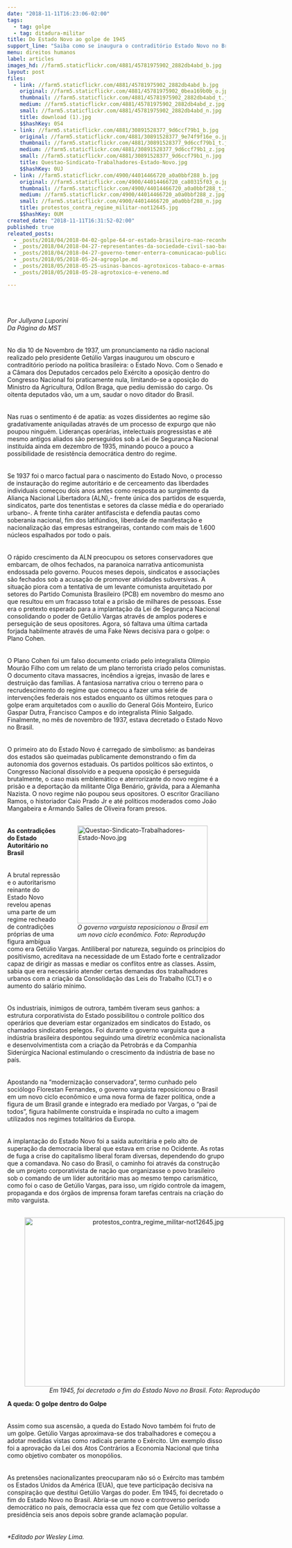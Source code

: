 ```yaml
---
date: "2018-11-11T16:23:06-02:00"
tags:
  - tag: golpe
  - tag: ditadura-militar
title: Do Estado Novo ao golpe de 1945
support_line: "Saiba como se inaugura o contraditório Estado Novo no Brasil, que completou 81 anos neste último sábado (10)"
menu: direitos humanos
label: articles
images_hd: //farm5.staticflickr.com/4881/45781975902_2882db4abd_b.jpg
layout: post
files:
  - link: //farm5.staticflickr.com/4881/45781975902_2882db4abd_b.jpg
    original: //farm5.staticflickr.com/4881/45781975902_0bea169b0b_o.jpg
    thumbnail: //farm5.staticflickr.com/4881/45781975902_2882db4abd_t.jpg
    medium: //farm5.staticflickr.com/4881/45781975902_2882db4abd_z.jpg
    small: //farm5.staticflickr.com/4881/45781975902_2882db4abd_n.jpg
    title: download (1).jpg
    $$hashKey: 0S4
  - link: //farm5.staticflickr.com/4881/30891528377_9d6ccf79b1_b.jpg
    original: //farm5.staticflickr.com/4881/30891528377_9e74f9f16e_o.jpg
    thumbnail: //farm5.staticflickr.com/4881/30891528377_9d6ccf79b1_t.jpg
    medium: //farm5.staticflickr.com/4881/30891528377_9d6ccf79b1_z.jpg
    small: //farm5.staticflickr.com/4881/30891528377_9d6ccf79b1_n.jpg
    title: Questao-Sindicato-Trabalhadores-Estado-Novo.jpg
    $$hashKey: 0UJ
  - link: //farm5.staticflickr.com/4900/44014466720_a0a0bbf288_b.jpg
    original: //farm5.staticflickr.com/4900/44014466720_ca80315f03_o.jpg
    thumbnail: //farm5.staticflickr.com/4900/44014466720_a0a0bbf288_t.jpg
    medium: //farm5.staticflickr.com/4900/44014466720_a0a0bbf288_z.jpg
    small: //farm5.staticflickr.com/4900/44014466720_a0a0bbf288_n.jpg
    title: protestos_contra_regime_militar-not12645.jpg
    $$hashKey: 0UM
created_date: "2018-11-11T16:31:52-02:00"
published: true
releated_posts:
  - _posts/2018/04/2018-04-02-golpe-64-or-estado-brasileiro-nao-reconhece-camponeses-assassinados-na-ditadura.md
  - _posts/2018/04/2018-04-27-representantes-da-sociedade-civil-sao-barrados-no-planalto-por-utilizarem-camiseta-lula-livre-e-cocar.md
  - _posts/2018/04/2018-04-27-governo-temer-enterra-comunicacao-publica.md
  - _posts/2018/05/2018-05-24-agrogolpe.md
  - _posts/2018/05/2018-05-25-usinas-bancos-agrotoxicos-tabaco-e-armas-financiam-a-bancada-do-veneno.md
  - _posts/2018/05/2018-05-28-agrotoxico-e-veneno.md

---
```

<div>&nbsp;</div>

<div>&nbsp;</div>

<div>&nbsp;</div>

<div><em>Por Jullyana Luporini</em></div>

<div><em>Da P&aacute;gina do MST<span style="white-space:pre"> </span></em></div>

<div>&nbsp;</div>

<div>&nbsp;</div>

<div>No dia 10 de Novembro de 1937, um pronunciamento na r&aacute;dio nacional realizado pelo presidente Get&uacute;lio Vargas inaugurou um obscuro e contradit&oacute;rio per&iacute;odo na pol&iacute;tica brasileira: o Estado Novo. Com o Senado e a C&acirc;mara dos Deputados cercados pelo Ex&eacute;rcito a oposi&ccedil;&atilde;o dentro do Congresso Nacional foi praticamente nula, limitando-se a oposi&ccedil;&atilde;o do Ministro da Agricultura, Odilon Braga, que pediu demiss&atilde;o do cargo. Os oitenta deputados v&atilde;o, um a um, saudar o novo ditador do Brasil.&nbsp;</div>

<div>&nbsp;</div>

<div>&nbsp;</div>

<div>Nas ruas o sentimento &eacute; de apatia: as vozes dissidentes ao regime s&atilde;o gradativamente aniquiladas atrav&eacute;s de um processo de expurgo que n&atilde;o poupou ningu&eacute;m. Lideran&ccedil;as oper&aacute;rias, intelectuais progressistas e at&eacute; mesmo antigos aliados s&atilde;o perseguidos sob a Lei de Seguran&ccedil;a Nacional institu&iacute;da ainda em dezembro de 1935, minando pouco a pouco a possibilidade de resist&ecirc;ncia democr&aacute;tica dentro do regime.&nbsp;</div>

<div>&nbsp;</div>

<div>&nbsp;</div>

<div>Se 1937 foi o marco factual para o nascimento do Estado Novo, o processo de instaura&ccedil;&atilde;o do regime autorit&aacute;rio e de cerceamento das liberdades individuais come&ccedil;ou dois anos antes como resposta ao surgimento da Alian&ccedil;a Nacional Libertadora (ALN),- frente &uacute;nica dos partidos de esquerda, sindicatos, parte dos tenentistas e setores da classe m&eacute;dia e do operariado urbano-. A frente tinha car&aacute;ter antifascista e defendia pautas como soberania nacional, fim dos latif&uacute;ndios, liberdade de manifesta&ccedil;&atilde;o e nacionaliza&ccedil;&atilde;o das empresas estrangeiras, contando com mais de 1.600 n&uacute;cleos espalhados por todo o pa&iacute;s.</div>

<div>&nbsp;</div>

<div>&nbsp;</div>

<div>O r&aacute;pido crescimento da ALN preocupou os setores conservadores que embarcam, de olhos fechados, na paranoica narrativa anticomunista endossada pelo governo. Poucos meses depois, sindicatos e associa&ccedil;&otilde;es s&atilde;o fechados sob a acusa&ccedil;&atilde;o de promover atividades subversivas. A situa&ccedil;&atilde;o piora com a tentativa de um levante comunista arquitetado por setores do Partido Comunista Brasileiro (PCB) em novembro do mesmo ano que resultou em um fracasso total e a pris&atilde;o de milhares de pessoas. Esse era o pretexto esperado para a implanta&ccedil;&atilde;o da Lei de Seguran&ccedil;a Nacional consolidando o poder de Get&uacute;lio Vargas atrav&eacute;s de amplos poderes e persegui&ccedil;&atilde;o de seus opositores. Agora, s&oacute; faltava uma &uacute;ltima cartada forjada habilmente atrav&eacute;s de uma Fake News decisiva para o golpe: o Plano Cohen.&nbsp;</div>

<div>&nbsp;</div>

<div>&nbsp;</div>

<div>O Plano Cohen foi um falso documento criado pelo integralista Ol&iacute;mpio Mour&atilde;o Filho com um relato de um plano terrorista criado pelos comunistas. O documento citava massacres, inc&ecirc;ndios a igrejas, invas&atilde;o de lares e destrui&ccedil;&atilde;o das fam&iacute;lias. A fantasiosa narrativa criou o terreno para o recrudescimento do regime que come&ccedil;ou a fazer uma s&eacute;rie de interven&ccedil;&otilde;es federais nos estados enquanto os &uacute;ltimos retoques para o golpe eram arquitetados com o aux&iacute;lio do General G&oacute;is Monteiro, Eurico Gaspar Dutra, Francisco Campos e do integralista Pl&iacute;nio Salgado. Finalmente, no m&ecirc;s de novembro de 1937, estava decretado o Estado Novo no Brasil.</div>

<div>&nbsp;</div>

<div>&nbsp;</div>

<div>O primeiro ato do Estado Novo &eacute; carregado de simbolismo: as bandeiras dos estados s&atilde;o queimadas publicamente demonstrando o fim da autonomia dos governos estaduais. Os partidos pol&iacute;ticos s&atilde;o extintos, o Congresso Nacional dissolvido e a pequena oposi&ccedil;&atilde;o &eacute; perseguida brutalmente, o caso mais emblem&aacute;tico e aterrorizante do novo regime &eacute; a pris&atilde;o e a deporta&ccedil;&atilde;o da militante Olga Ben&aacute;rio, gr&aacute;vida, para a Alemanha Nazista. O novo regime n&atilde;o poupou seus opositores. O escritor Graciliano Ramos, o historiador Caio Prado Jr e at&eacute; pol&iacute;ticos moderados como Jo&atilde;o Mangabeira e Armando Salles de Oliveira foram presos.&nbsp;</div>

<div>&nbsp;</div>

<div>
<figure class="image" style="float:right"><img alt="Questao-Sindicato-Trabalhadores-Estado-Novo.jpg" height="225" src="//farm5.staticflickr.com/4881/30891528377_9d6ccf79b1_b.jpg" width="300" />
<figcaption><em>O governo varguista reposicionou o Brasil em<br />
um novo ciclo econ&ocirc;mico. Foto: Reprodu&ccedil;&atilde;o</em></figcaption>
</figure>
</div>

<div>&nbsp;</div>

<div><strong>As contradi&ccedil;&otilde;es do Estado Autorit&aacute;rio no Brasil</strong></div>

<div>&nbsp;</div>

<div>&nbsp;</div>

<div>A brutal repress&atilde;o e o autoritarismo reinante do Estado Novo revelou apenas uma parte de um regime recheado de contradi&ccedil;&otilde;es pr&oacute;prias de uma figura amb&iacute;gua como era Get&uacute;lio Vargas. Antiliberal por natureza, seguindo os princ&iacute;pios do positivismo, acreditava na necessidade de um Estado forte e centralizador capaz de dirigir as massas e mediar os conflitos entre as classes. Assim, sabia que era necess&aacute;rio atender certas demandas dos trabalhadores urbanos com a cria&ccedil;&atilde;o da Consolida&ccedil;&atilde;o das Leis do Trabalho (CLT) e o aumento do sal&aacute;rio m&iacute;nimo.&nbsp;</div>

<div>&nbsp;</div>

<div>&nbsp;</div>

<div>Os industriais, inimigos de outrora, tamb&eacute;m tiveram seus ganhos: a estrutura corporativista do Estado possibilitou o controle pol&iacute;tico dos oper&aacute;rios que deveriam estar organizados em sindicatos do Estado, os chamados sindicatos pelegos. Foi durante o governo varguista que a ind&uacute;stria brasileira despontou seguindo uma diretriz econ&ocirc;mica nacionalista e desenvolvimentista com a cria&ccedil;&atilde;o da Petrobr&aacute;s e da Companhia Sider&uacute;rgica Nacional estimulando o crescimento da ind&uacute;stria de base no pa&iacute;s.&nbsp;</div>

<div>&nbsp;</div>

<div>&nbsp;</div>

<div>Apostando na &ldquo;moderniza&ccedil;&atilde;o conservadora&rdquo;, termo cunhado pelo soci&oacute;logo Florestan Fernandes, o governo varguista reposicionou o Brasil em um novo ciclo econ&ocirc;mico e uma nova forma de fazer pol&iacute;tica, onde a figura de um Brasil grande e integrado era mediado por Vargas, o &ldquo;pai de todos&rdquo;, figura habilmente constru&iacute;da e inspirada no culto a imagem utilizados nos regimes totalit&aacute;rios da Europa.&nbsp;</div>

<div>&nbsp;</div>

<div>&nbsp;</div>

<div>A implanta&ccedil;&atilde;o do Estado Novo foi a sa&iacute;da autorit&aacute;ria e pelo alto de supera&ccedil;&atilde;o da democracia liberal que estava em crise no Ocidente. As rotas de fuga a crise do capitalismo liberal foram diversas, dependendo do grupo que a comandava. No caso do Brasil, o caminho foi atrav&eacute;s da constru&ccedil;&atilde;o de um projeto corporativista de na&ccedil;&atilde;o que organizasse o povo brasileiro sob o comando de um l&iacute;der autorit&aacute;rio mas ao mesmo tempo carism&aacute;tico, como foi o caso de Get&uacute;lio Vargas, para isso, um r&iacute;gido controle da imagem, propaganda e dos &oacute;rg&atilde;os de imprensa foram tarefas centrais na cria&ccedil;&atilde;o do mito varguista.&nbsp;</div>

<div>&nbsp;</div>

<div>
<div style="text-align:center">
<figure class="image" style="display:inline-block"><img alt="protestos_contra_regime_militar-not12645.jpg" height="389" src="//farm5.staticflickr.com/4900/44014466720_a0a0bbf288_b.jpg" width="600" />
<figcaption><em>Em 1945, foi decretado o fim do Estado Novo no Brasil. Foto: Reprodu&ccedil;&atilde;o</em></figcaption>
</figure>
</div>
</div>

<div><strong>A queda: O golpe dentro do Golpe&nbsp;</strong></div>

<div>&nbsp;</div>

<div>&nbsp;</div>

<div>Assim como sua ascens&atilde;o, a queda do Estado Novo tamb&eacute;m foi fruto de um golpe. Get&uacute;lio Vargas aproximava-se dos trabalhadores e come&ccedil;ou a adotar medidas vistas como radicais perante o Ex&eacute;rcito. Um exemplo disso foi a aprova&ccedil;&atilde;o da Lei dos Atos Contr&aacute;rios a Economia Nacional que tinha como objetivo combater os monop&oacute;lios.&nbsp;</div>

<div>&nbsp;</div>

<div>&nbsp;</div>

<div>As pretens&otilde;es nacionalizantes preocuparam n&atilde;o s&oacute; o Ex&eacute;rcito mas tamb&eacute;m os Estados Unidos da Am&eacute;rica (EUA), que teve participa&ccedil;&atilde;o decisiva na conspira&ccedil;&atilde;o que destitui Get&uacute;lio Vargas do poder. Em 1945, foi decretado o fim do Estado Novo no Brasil. Abria-se um novo e controverso per&iacute;odo democr&aacute;tico no pa&iacute;s, democracia essa que fez com que Get&uacute;lio voltasse a presid&ecirc;ncia seis anos depois sobre grande aclama&ccedil;&atilde;o popular.&nbsp;</div>

<div>&nbsp;</div>

<div>&nbsp;</div>

<div><em>*Editado por Wesley Lima.</em></div>
